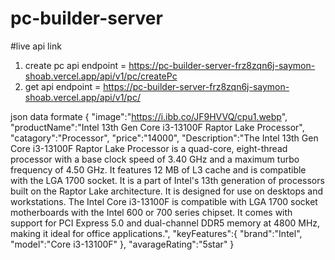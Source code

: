 # pc-builder-server
#live api link
1. create pc api endpoint = https://pc-builder-server-frz8zqn6j-saymon-shoab.vercel.app/api/v1/pc/createPc
2. get api endpoint = https://pc-builder-server-frz8zqn6j-saymon-shoab.vercel.app/api/v1/pc/
   
 json data formate
   {
    "image":"https://i.ibb.co/JF9HVVQ/cpu1.webp",
    "productName":"Intel 13th Gen Core i3-13100F Raptor Lake Processor",
    "catagory":"Processor",
    "price":"14000",
    "Description":"The Intel 13th Gen Core i3-13100F Raptor Lake Processor is a quad-core, eight-thread processor with a base clock speed of 3.40 GHz and a maximum turbo frequency of 4.50 GHz. It features 12 MB of L3 cache and is compatible with the LGA 1700 socket. It is a part of Intel's 13th generation of processors built on the Raptor Lake architecture. It is designed for use on desktops and workstations. The Intel Core i3-13100F is compatible with LGA 1700 socket motherboards with the Intel 600 or 700 series chipset. It comes with support for PCI Express 5.0 and dual-channel DDR5 memory at 4800 MHz, making it ideal for office applications.",
    "keyFeatures":{
        "brand":"Intel",
        "model":"Core i3-13100F"
    },
    "avarageRating":"5star"
}
